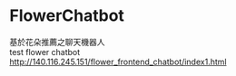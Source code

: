 # FlowerChatbot
基於花朵推薦之聊天機器人 </br>
test flower chatbot </br>
http://140.116.245.151/flower_frontend_chatbot/index1.html
